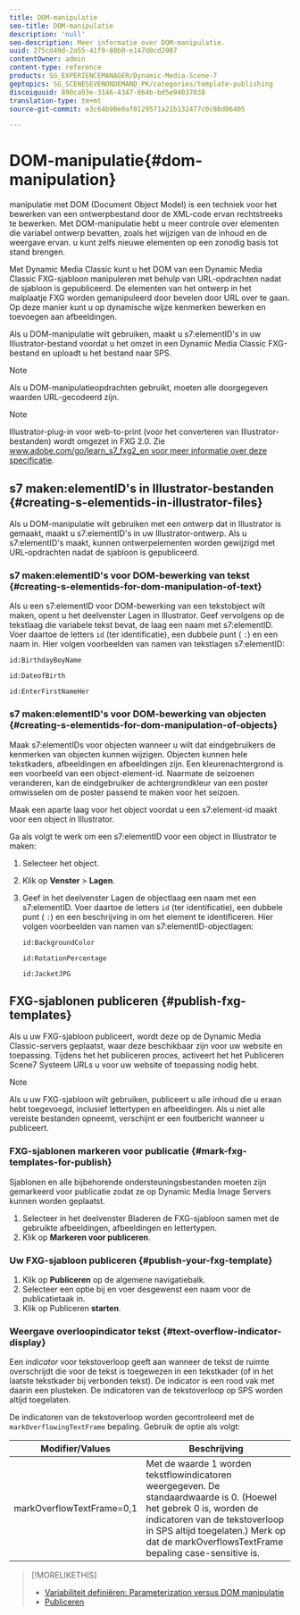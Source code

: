 ```yaml
---
title: DOM-manipulatie
seo-title: DOM-manipulatie
description: 'null'
seo-description: Meer informatie over DOM-manipulatie.
uuid: 275cd49d-2a55-41f9-80b0-e147d0cd2907
contentOwner: admin
content-type: reference
products: SG_EXPERIENCEMANAGER/Dynamic-Media-Scene-7
geptopics: SG_SCENESEVENONDEMAND_PK/categories/template-publishing
discoiquuid: 890ca93e-3146-4347-864b-bd5e94037038
translation-type: tm+mt
source-git-commit: e3c64b90e0af0129571a21b132477c0c86d06405

---
```



# DOM-manipulatie{#dom-manipulation}

manipulatie met DOM (Document Object Model) is een techniek voor het bewerken van een ontwerpbestand door de XML-code ervan rechtstreeks te bewerken. Met DOM-manipulatie hebt u meer controle over elementen die variabel ontwerp bevatten, zoals het wijzigen van de inhoud en de weergave ervan. u kunt zelfs nieuwe elementen op een zonodig basis tot stand brengen.

Met Dynamic Media Classic kunt u het DOM van een Dynamic Media Classic FXG-sjabloon manipuleren met behulp van URL-opdrachten nadat de sjabloon is gepubliceerd. De elementen van het ontwerp in het malplaatje FXG worden gemanipuleerd door bevelen door URL over te gaan. Op deze manier kunt u op dynamische wijze kenmerken bewerken en toevoegen aan afbeeldingen.

Als u DOM-manipulatie wilt gebruiken, maakt u s7:elementID&#39;s in uw Illustrator-bestand voordat u het omzet in een Dynamic Media Classic FXG-bestand en uploadt u het bestand naar SPS.

>[!NOTE]
>
>Als u DOM-manipulatieopdrachten gebruikt, moeten alle doorgegeven waarden URL-gecodeerd zijn.

>[!NOTE]
>
>Illustrator-plug-in voor web-to-print (voor het converteren van Illustrator-bestanden) wordt omgezet in FXG 2.0. Zie [www.adobe.com/go/learn_s7_fxg2_en voor meer informatie over deze specificatie](https://www.adobe.com/go/learn_s7_fxg2_en).

## s7 maken:elementID&#39;s in Illustrator-bestanden {#creating-s-elementids-in-illustrator-files}

Als u DOM-manipulatie wilt gebruiken met een ontwerp dat in Illustrator is gemaakt, maakt u s7:elementID&#39;s in uw Illustrator-ontwerp. Als u s7:elementID&#39;s maakt, kunnen ontwerpelementen worden gewijzigd met URL-opdrachten nadat de sjabloon is gepubliceerd.

### s7 maken:elementID&#39;s voor DOM-bewerking van tekst {#creating-s-elementids-for-dom-manipulation-of-text}

Als u een s7:elementID voor DOM-bewerking van een tekstobject wilt maken, opent u het deelvenster Lagen in Illustrator. Geef vervolgens op de tekstlaag die variabele tekst bevat, de laag een naam met s7:elementID. Voer daartoe de letters `id` (ter identificatie), een dubbele punt ( `:`) en een naam in. Hier volgen voorbeelden van namen van tekstlagen s7:elementID:

`id:BirthdayBoyName`

`id:DateofBirth`

`id:EnterFirstNameHer`

### s7 maken:elementID&#39;s voor DOM-bewerking van objecten {#creating-s-elementids-for-dom-manipulation-of-objects}

Maak s7:elementIDs voor objecten wanneer u wilt dat eindgebruikers de kenmerken van objecten kunnen wijzigen. Objecten kunnen hele tekstkaders, afbeeldingen en afbeeldingen zijn. Een kleurenachtergrond is een voorbeeld van een object-element-id. Naarmate de seizoenen veranderen, kan de eindgebruiker de achtergrondkleur van een poster omwisselen om de poster passend te maken voor het seizoen.

Maak een aparte laag voor het object voordat u een s7:element-id maakt voor een object in Illustrator.

Ga als volgt te werk om een s7:elementID voor een object in Illustrator te maken:

1. Selecteer het object.
1. Klik op **Venster** > **Lagen**.
1. Geef in het deelvenster Lagen de objectlaag een naam met een s7:elementID. Voer daartoe de letters `id` (ter identificatie), een dubbele punt ( `:`) en een beschrijving in om het element te identificeren. Hier volgen voorbeelden van namen van s7:elementID-objectlagen:

   `id:BackgroundColor`

   `id:RotationPercentage`

   `id:JacketJPG`

## FXG-sjablonen publiceren {#publish-fxg-templates}

Als u uw FXG-sjabloon publiceert, wordt deze op de Dynamic Media Classic-servers geplaatst, waar deze beschikbaar zijn voor uw website en toepassing. Tijdens het het publiceren proces, activeert het het Publiceren Scene7 Systeem URLs u voor uw website of toepassing nodig hebt.

>[!NOTE]
>
>Als u uw FXG-sjabloon wilt gebruiken, publiceert u alle inhoud die u eraan hebt toegevoegd, inclusief lettertypen en afbeeldingen. Als u niet alle vereiste bestanden opneemt, verschijnt er een foutbericht wanneer u publiceert.

### FXG-sjablonen markeren voor publicatie {#mark-fxg-templates-for-publish}

Sjablonen en alle bijbehorende ondersteuningsbestanden moeten zijn gemarkeerd voor publicatie zodat ze op Dynamic Media Image Servers kunnen worden geplaatst.

1. Selecteer in het deelvenster Bladeren de FXG-sjabloon samen met de gebruikte afbeeldingen, afbeeldingen en lettertypen.
1. Klik op **Markeren voor publiceren**.

### Uw FXG-sjabloon publiceren {#publish-your-fxg-template}

1. Klik op **Publiceren** op de algemene navigatiebalk.
1. Selecteer een optie bij en voer desgewenst een naam voor de publicatietaak in.
1. Klik op Publiceren **starten**.

### Weergave overloopindicator tekst {#text-overflow-indicator-display}

Een *indicator* voor tekstoverloop geeft aan wanneer de tekst de ruimte overschrijdt die voor de tekst is toegewezen in een tekstkader (of in het laatste tekstkader bij verbonden tekst). De indicator is een rood vak met daarin een plusteken. De indicatoren van de tekstoverloop op SPS worden altijd toegelaten.

De indicatoren van de tekstoverloop worden gecontroleerd met de `markOverflowingTextFrame` bepaling. Gebruik de optie als volgt:

| Modifier/Values | Beschrijving |
|--- |--- |
| markOverflowTextFrame=0,1 | Met de waarde 1 worden tekstflowindicatoren weergegeven. De standaardwaarde is 0. (Hoewel het gebrek 0 is, worden de indicatoren van de tekstoverloop in SPS altijd toegelaten.) Merk op dat de markOverflowsTextFrame bepaling case-sensitive is. |

>[!MORELIKETHIS]
>
>* [Variabiliteit definiëren: Parameterization versus DOM manipulatie](defining-variability-parameterization-versus-dom.md#defining_variability_parameterization_versus_dom_manipulation)
>* [Publiceren](publishing-files.md#publishing_files)

